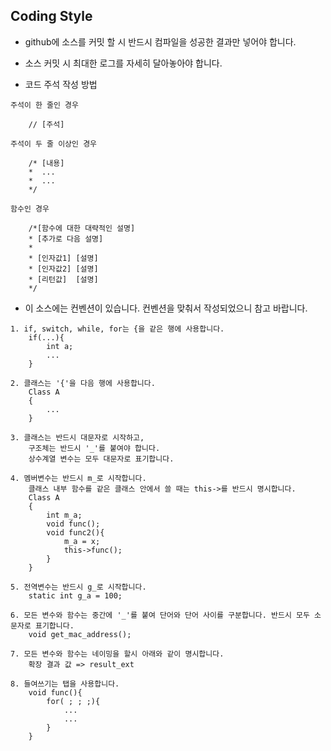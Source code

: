 Coding Style
-----------------------------------------------
- github에 소스를 커밋 할 시 반드시 컴파일을 성공한 결과만 넣어야 합니다.

- 소스 커밋 시 최대한 로그를 자세히 달아놓아야 합니다. 

- 코드 주석 작성 방법
```
주석이 한 줄인 경우 
	
	// [주석] 

주석이 두 줄 이상인 경우

	/* [내용]
	*  ...
	*  ...
	*/

함수인 경우

	/*[함수에 대한 대략적인 설명]
	* [추가로 다음 설명]
	*
	* [인자값1] [설명]
	* [인자값2] [설명]
	* [리턴값]  [설명]
	*/
```
- 이 소스에는 컨벤션이 있습니다. 컨벤션을 맞춰서 작성되었으니 참고 바랍니다. 
```
1. if, switch, while, for는 {을 같은 행에 사용합니다. 
	if(...){
		int a;
		...
	}
	
2. 클래스는 '{'을 다음 행에 사용합니다. 
	Class A
	{
		...
	}

3. 클래스는 반드시 대문자로 시작하고,
	구조체는 반드시 '_'를 붙여야 합니다.
	상수계열 변수는 모두 대문자로 표기합니다.
	
4. 멤버변수는 반드시 m_로 시작합니다.
	클래스 내부 함수를 같은 클래스 안에서 쓸 때는 this->를 반드시 명시합니다.
	Class A
	{
		int m_a;
		void func();
		void func2(){
			m_a = x;
			this->func();
		}	
	}

5. 전역변수는 반드시 g_로 시작합니다. 
	static int g_a = 100;

6. 모든 변수와 함수는 중간에 '_'를 붙여 단어와 단어 사이를 구분합니다. 반드시 모두 소문자로 표기합니다. 
	void get_mac_address();

7. 모든 변수와 함수는 네이밍을 할시 아래와 같이 명시합니다. 
	확장 결과 값 => result_ext

8. 들여쓰기는 탭을 사용합니다.
	void func(){
		for( ; ; ;){
			...
			...
		}
	}
```

